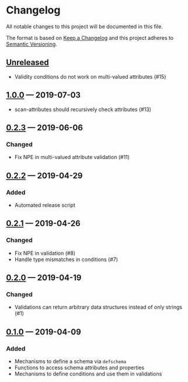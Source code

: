 # Changelog

All notable changes to this project will be documented in this file.

The format is based on [Keep a Changelog](http://keepachangelog.com)
and this project adheres to [Semantic Versioning](http://semver.org/spec/v2.0.0.html).


## [Unreleased]
- Validity conditions do not work on multi-valued attributes (#15)

## [1.0.0] — 2019-07-03
- scan-attributes should recursively check attributes (#13)

## [0.2.3] — 2019-06-06
### Changed
- Fix NPE in multi-valued attribute validation (#11)

## [0.2.2] — 2019-04-29
### Added
- Automated release script

## [0.2.1] — 2019-04-26
### Changed
- Fix NPE in validation (#8)
- Handle type mismatches in conditions (#7)

## [0.2.0] — 2019-04-19
### Changed
- Validations can return arbitrary data structures instead of only strings (#1)

## [0.1.0] — 2019-04-09
### Added
- Mechanisms to define a schema via `defschema`
- Functions to access schema attributes and properties
- Mechanisms to define conditions and use them in validations


[0.1.0]: https://github.com/rkaippully/clj-annotations/compare/0.0.0...0.1.0
[0.2.0]: https://github.com/rkaippully/clj-annotations/compare/0.1.0...0.2.0
[0.2.1]: https://github.com/rkaippully/clj-annotations/compare/0.2.0...0.2.1
[0.2.2]: https://github.com/rkaippully/clj-annotations/compare/0.2.1...0.2.2
[0.2.3]: https://github.com/rkaippully/clj-annotations/compare/0.2.2...0.2.3
[1.0.0]: https://github.com/rkaippully/clj-annotations/compare/0.2.3...1.0.0
[Unreleased]: https://github.com/rkaippully/clj-annotations/compare/1.0.0...HEAD
